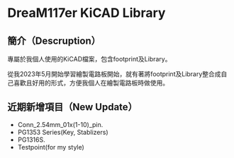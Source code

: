 # DreaM117er KiCAD Library

## 簡介（Descruption）

專屬於我個人使用的KiCAD檔案，包含footprint及Library。

從我2023年5月開始學習繪製電路板開始，就有著將footprint及Library整合成自己喜歡且好用的形式，方便我個人在繪製電路板時做使用。

## 近期新增項目（New Update）

- Conn_2.54mm_01x(1-10)_pin.
- PG1353 Series(Key, Stablizers)
- PG1316S.
- Testpoint(for my style)

